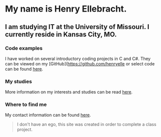 # My name is Henry Ellebracht.
## I am studying IT at the University of Missouri. I currently reside in Kansas City, MO.

### Code examples
I have worked on several introductory coding projects in C and C#. They can be viewed on my [GitHub](https://github.com/henryelle or select code can be found [here](code.md).

### My studies
More information on my interests and studies can be read [here](studies.md).

### Where to find me
My contact information can be found [here](contact.md).

>I don't have an ego,
>this site was created in order to complete a class project.
